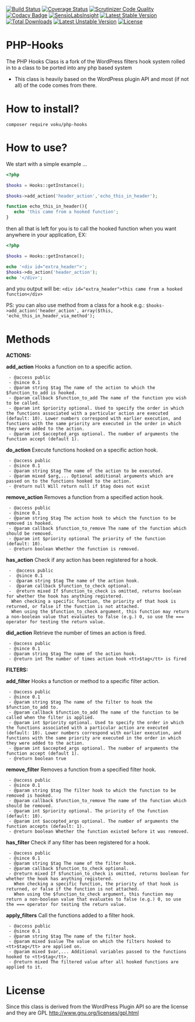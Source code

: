 [![Build Status](https://travis-ci.org/voku/php-hooks.svg?branch=master)](https://travis-ci.org/voku/php-hooks)
[![Coverage Status](https://coveralls.io/repos/github/voku/php-hooks/badge.svg?branch=master)](https://coveralls.io/github/voku/php-hooks?branch=master)
[![Scrutinizer Code Quality](https://scrutinizer-ci.com/g/voku/php-hooks/badges/quality-score.png?b=master)](https://scrutinizer-ci.com/g/voku/php-hooks/?branch=master)
[![Codacy Badge](https://www.codacy.com/project/badge/6f6b0c6c9f4e4bc8ac0c9159fd86adb2)](https://www.codacy.com/app/voku/php-hooks)
[![SensioLabsInsight](https://insight.sensiolabs.com/projects/8ab3148c-61b5-4da6-be80-9018eb0b4441/mini.png)](https://insight.sensiolabs.com/projects/8ab3148c-61b5-4da6-be80-9018eb0b4441)
[![Latest Stable Version](https://poser.pugx.org/voku/php-hooks/v/stable)](https://packagist.org/packages/voku/php-hooks) [![Total Downloads](https://poser.pugx.org/voku/php-hooks/downloads)](https://packagist.org/packages/voku/php-hooks) [![Latest Unstable Version](https://poser.pugx.org/voku/php-hooks/v/unstable)](https://packagist.org/packages/voku/php-hooks) [![License](https://poser.pugx.org/voku/php-hooks/license)](https://packagist.org/packages/voku/php-hooks)

PHP-Hooks
=========

The PHP Hooks Class is a fork of the WordPress filters hook system rolled in to a class to be ported into any php based system  
*  This class is heavily based on the WordPress plugin API and most (if not all) of the code comes from there.

How to install?
=====

```shell
composer require voku/php-hooks
```

How to use?
=====

We start with a simple example ...

```php
<?php

$hooks = Hooks::getInstance();

$hooks->add_action('header_action','echo_this_in_header');

function echo_this_in_header(){
   echo 'this came from a hooked function';
}
```    

then all that is left for you is to call the hooked function when you want anywhere in your application, EX:

```php
<?php

$hooks = Hooks::getInstance();

echo '<div id="extra_header">';
$hooks->do_action('header_action');
echo '</div>';
```

and you output will be: `<div id="extra_header">this came from a hooked function</div>`

PS: you can also use method from a class for a hook e.g.: `$hooks->add_action('header_action', array($this, 'echo_this_in_header_via_method');`

Methods
=======
**ACTIONS:**

**add_action** Hooks a function on to a specific action.

     - @access public
     - @since 0.1
     - @param string $tag The name of the action to which the $function_to_add is hooked.
     - @param callback $function_to_add The name of the function you wish to be called.
     - @param int $priority optional. Used to specify the order in which the functions associated with a particular action are executed (default: 10). Lower numbers correspond with earlier execution, and functions with the same priority are executed in the order in which they were added to the action.
     - @param int $accepted_args optional. The number of arguments the function accept (default 1).

**do_action** Execute functions hooked on a specific action hook.

     - @access public
     - @since 0.1
     - @param string $tag The name of the action to be executed.
     - @param mixed $arg,... Optional additional arguments which are passed on to the functions hooked to the action.
     - @return null Will return null if $tag does not exist

**remove_action** Removes a function from a specified action hook.

     - @access public
     - @since 0.1
     - @param string $tag The action hook to which the function to be removed is hooked.
     - @param callback $function_to_remove The name of the function which should be removed.
     - @param int $priority optional The priority of the function (default: 10).
     - @return boolean Whether the function is removed.

**has_action** Check if any action has been registered for a hook.

     -  @access public
     -  @since 0.1
     -  @param string $tag The name of the action hook.
     -  @param callback $function_to_check optional.
     -  @return mixed If $function_to_check is omitted, returns boolean for whether the hook has anything registered.
      When checking a specific function, the priority of that hook is returned, or false if the function is not attached.
      When using the $function_to_check argument, this function may return a non-boolean value that evaluates to false (e.g.) 0, so use the === operator for testing the return value.


**did_action**  Retrieve the number of times an action is fired.

     - @access public
     - @since 0.1
     - @param string $tag The name of the action hook.
     - @return int The number of times action hook <tt>$tag</tt> is fired

**FILTERS:**

**add_filter** Hooks a function or method to a specific filter action.

     - @access public
     - @since 0.1
     - @param string $tag The name of the filter to hook the $function_to_add to.
     - @param callback $function_to_add The name of the function to be called when the filter is applied.
     - @param int $priority optional. Used to specify the order in which the functions associated with a particular action are executed (default: 10). Lower numbers correspond with earlier execution, and functions with the same priority are executed in the order in which they were added to the action.
     - @param int $accepted_args optional. The number of arguments the function accept (default 1).
     - @return boolean true

**remove_filter** Removes a function from a specified filter hook.

     - @access public
     - @since 0.1
     - @param string $tag The filter hook to which the function to be removed is hooked.
     - @param callback $function_to_remove The name of the function which should be removed.
     - @param int $priority optional. The priority of the function (default: 10).
     - @param int $accepted_args optional. The number of arguments the function accepts (default: 1).
     - @return boolean Whether the function existed before it was removed.


**has_filter** Check if any filter has been registered for a hook.

     - @access public
     - @since 0.1
     - @param string $tag The name of the filter hook.
     - @param callback $function_to_check optional.
     - @return mixed If $function_to_check is omitted, returns boolean for whether the hook has anything registered.
       When checking a specific function, the priority of that hook is  returned, or false if the function is not attached.
       When using the $function_to_check argument, this function may return a non-boolean value that evaluates to false (e.g.) 0, so use the === operator for testing the return value.

**apply_filters** Call the functions added to a filter hook.

     - @access public
     - @since 0.1
     - @param string $tag The name of the filter hook.
     - @param mixed $value The value on which the filters hooked to <tt>$tag</tt> are applied on.
     - @param mixed $var,... Additional variables passed to the functions hooked to <tt>$tag</tt>.
     - @return mixed The filtered value after all hooked functions are applied to it.

License
=======

Since this class is derived from the WordPress Plugin API so are the license and they are GPL http://www.gnu.org/licenses/gpl.html

  [1]: https://github.com/bainternet/PHP-Hooks/zipball/master
  [2]: https://github.com/bainternet/PHP-Hooks/tarball/master
  [3]: http://bainternet.github.com/PHP-Hooks/
